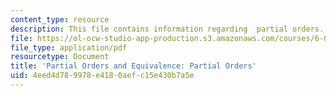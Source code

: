 ```yaml
---
content_type: resource
description: This file contains information regarding  partial orders.
file: https://ol-ocw-studio-app-production.s3.amazonaws.com/courses/6-042j-mathematics-for-computer-science-spring-2015/4eed4d789978e4180aefc15e430b7a5e_MIT6_042JS15_PartialOrder.pdf
file_type: application/pdf
resourcetype: Document
title: 'Partial Orders and Equivalence: Partial Orders'
uid: 4eed4d78-9978-e418-0aef-c15e430b7a5e
---
```

